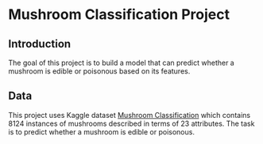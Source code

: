 # Mushroom Classification Project

## Introduction

The goal of this project is to build a model that can predict whether a mushroom is edible or poisonous based on its features.

## Data
This project uses Kaggle dataset [Mushroom Classification](https://www.kaggle.com/uciml/mushroom-classification) which contains 8124 instances of mushrooms described in terms of 23 attributes. The task is to predict whether a mushroom is edible or poisonous.
